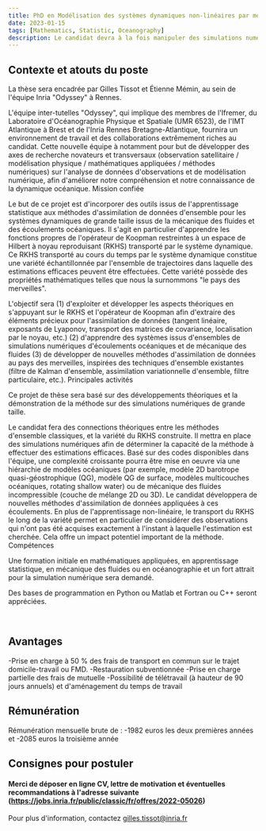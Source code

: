 ```yaml
---
title: PhD en Modélisation des systèmes dynamiques non-linéaires par méthodes d'ensemble dans des espaces à noyaux reproduisants via l'opérateur de Koopman.
date: 2023-01-15
tags: [Mathematics, Statistic, Oceanography]
description: Le candidat devra à la fois manipuler des simulations numériques de taille modérées à grandes (2D et 3D).
---
```


## Contexte et atouts du poste

La thèse sera encadrée par Gilles Tissot et Étienne Mémin, au sein de l'équipe Inria "Odyssey" à Rennes.

L'équipe inter-tutelles "Odyssey", qui implique des membres de l'Ifremer, du Laboratoire d'Océanographie Physique et Spatiale (UMR 6523), de l'IMT Atlantique à Brest et de l'Inria Rennes Bretagne-Atlantique, fournira un environnement de travail et des collaborations extrêmement riches au candidat. Cette nouvelle équipe à notamment pour but de développer des axes de recherche novateurs et transversaux (observation satellitaire / modélisation physique / mathématiques appliquées / méthodes numériques) sur l'analyse de données d'observations et de modélisation numérique, afin d'améliorer notre compréhension et notre connaissance de la dynamique océanique.
Mission confiée

Le but de ce projet est d'incorporer des outils issus de l'apprentissage statistique aux méthodes d'assimilation de données d'ensemble pour les systèmes dynamiques de grande taille issus de la mécanique des fluides et des écoulements océaniques. Il s'agit en particulier d'apprendre les fonctions propres de l'opérateur de Koopman restreintes à un espace de Hilbert à noyau reproduisant (RKHS) transporté par le système dynamique. Ce RKHS transporté au cours du temps par le système dynamique constitue une variété échantillonnée par l'ensemble de trajectoires dans laquelle des estimations efficaces peuvent être effectuées. Cette variété possède des propriétés mathématiques telles que nous la surnommons "le pays des merveilles".

L'objectif sera (1) d'exploiter et développer les aspects théoriques en s'appuyant sur le RKHS et l'opérateur de Koopman afin d'extraire des éléments précieux pour l'assimilation de données (tangent linéaire, exposants de Lyaponov, transport des matrices de covariance, localisation par le noyau, etc.) (2) d'apprendre des systèmes issus d'ensembles de simulations numériques d'écoulements océaniques et de mécanique des fluides (3) de développer de nouvelles méthodes d'assimilation de données au pays des merveilles, inspirées des techniques d'ensemble existantes (filtre de Kalman d'ensemble, assimilation variationnelle d'ensemble, filtre particulaire, etc.).
Principales activités

Ce projet de thèse sera basé sur des développements théoriques et la démonstration de la méthode sur des simulations numériques de grande taille.

Le candidat fera des connections théoriques entre les méthodes d'ensemble classiques, et la variété du RKHS construite. Il mettra en place des simulations numériques afin de déterminer la capacité de la méthode à effectuer des estimations efficaces. Basé sur des codes disponibles dans l'équipe, une complexité croissante pourra être mise en oeuvre via une hiérarchie de modèles océaniques (par exemple, modèle 2D barotrope quasi-géostrophique (QG), modèle QG de surface, modèles multicouches océaniques, rotating shallow water) ou de mécanique des fluides incompressible (couche de mélange 2D ou 3D). Le candidat développera de nouvelles méthodes d'assimilation de données appliquées à ces écoulements. En plus de l'apprentissage non-linéaire, le transport du RKHS le long de la variété permet en particulier de considérer des observations qui n'ont pas été acquises exactement à l'instant à laquelle l'estimation est cherchée. Cela offre un impact potentiel important de la méthode.
Compétences

Une formation initiale en mathématiques appliquées, en apprentissage statistique, en mécanique des fluides ou en océanographie et un fort attrait pour la simulation numérique sera demandé.

Des bases de programmation en Python ou Matlab et Fortran ou C++ seront appréciées.

 
## Avantages

-Prise en charge à 50 % des frais de transport en commun sur le trajet domicile-travail ou FMD.
-Restauration subventionnée
-Prise en charge partielle des frais de mutuelle
-Possibilité de télétravail (à hauteur de 90 jours annuels) et d'aménagement du temps de travail

## Rémunération

Rémunération mensuelle brute de :
-1982 euros les deux premières années et
-2085 euros la troisième année

## Consignes pour postuler

#### Merci de déposer en ligne CV, lettre de motivation et éventuelles recommandations à l'adresse suivante (https://jobs.inria.fr/public/classic/fr/offres/2022-05026) 

Pour plus d'information, contactez gilles.tissot@inria.fr
